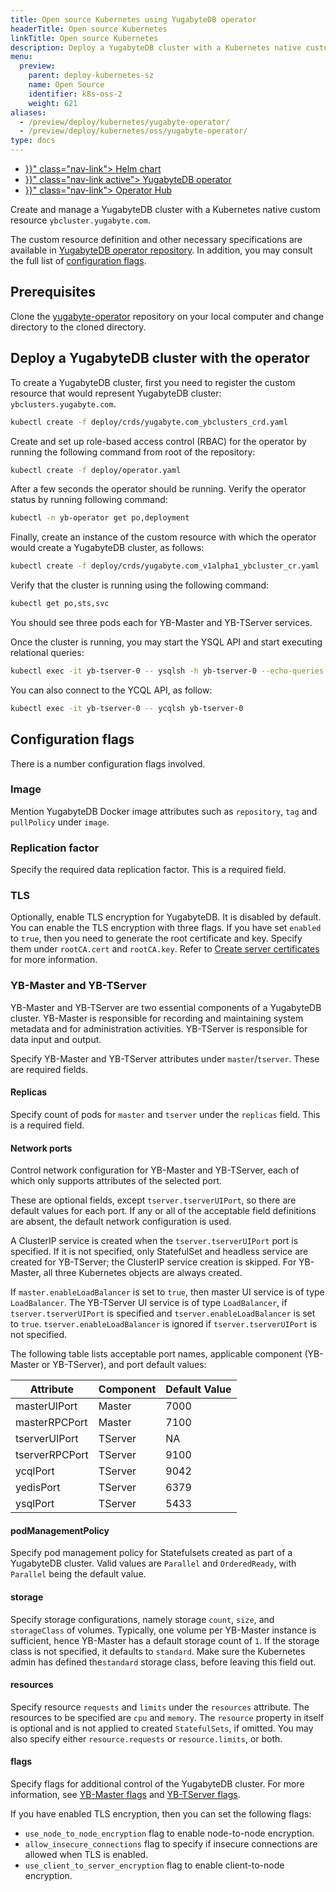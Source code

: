 ```yaml
---
title: Open source Kubernetes using YugabyteDB operator
headerTitle: Open source Kubernetes
linkTitle: Open source Kubernetes
description: Deploy a YugabyteDB cluster with a Kubernetes native customer resource.
menu:
  preview:
    parent: deploy-kubernetes-sz
    name: Open Source
    identifier: k8s-oss-2
    weight: 621
aliases:
  - /preview/deploy/kubernetes/yugabyte-operator/
  - /preview/deploy/kubernetes/oss/yugabyte-operator/
type: docs
---
```



<ul class="nav nav-tabs-alt nav-tabs-yb">
  <li >
    <a href="{{< relref "./helm-chart.md" >}}" class="nav-link">
      <i class="fas fa-cubes" aria-hidden="true"></i>
      Helm chart
    </a>
  </li>
  <li >
    <a href="{{< relref "./yugabyte-operator.md" >}}" class="nav-link active">
      <i class="fas fa-cubes" aria-hidden="true"></i>
      YugabyteDB operator
    </a>
  </li>
  <li >
    <a href="{{< relref "./operator-hub.md" >}}" class="nav-link">
      <i class="fas fa-cubes" aria-hidden="true"></i>
      Operator Hub
    </a>
  </li>
</ul>


Create and manage a YugabyteDB cluster with a Kubernetes native custom resource `ybcluster.yugabyte.com`. 

The custom resource definition and other necessary specifications are available in [YugabyteDB operator repository](https://github.com/yugabyte/yugabyte-operator/). In addition, you may consult the full list of [configuration flags](#configuration-flags).

## Prerequisites

Clone the [yugabyte-operator](https://github.com/yugabyte/yugabyte-operator) repository on your local computer and change directory to the cloned directory.

## Deploy a YugabyteDB cluster with the operator

To create a YugabyteDB cluster, first you need to register the custom resource that would represent YugabyteDB cluster: `ybclusters.yugabyte.com`.

```sh
kubectl create -f deploy/crds/yugabyte.com_ybclusters_crd.yaml
```

Create and set up role-based access control (RBAC) for the operator by running the following command from root of the repository:

```sh
kubectl create -f deploy/operator.yaml
```

After a few seconds the operator should be running. Verify the operator status by running following command:

```sh
kubectl -n yb-operator get po,deployment
```

Finally, create an instance of the custom resource with which the operator would create a YugabyteDB cluster, as follows:

```sh
kubectl create -f deploy/crds/yugabyte.com_v1alpha1_ybcluster_cr.yaml
```

Verify that the cluster is running using the following command:

```sh
kubectl get po,sts,svc
```

You should see three pods each for YB-Master and YB-TServer services.

Once the cluster is running, you may start the YSQL API and start executing relational queries:

```sh
kubectl exec -it yb-tserver-0 -- ysqlsh -h yb-tserver-0 --echo-queries
```

You can also connect to the YCQL API, as follow:

```sh
kubectl exec -it yb-tserver-0 -- ycqlsh yb-tserver-0
```

## Configuration flags

There is a number configuration flags involved.

### Image

Mention YugabyteDB Docker image attributes such as `repository`, `tag` and `pullPolicy` under `image`.

### Replication factor

Specify the required data replication factor. This is a required field.

### TLS

Optionally, enable TLS encryption for YugabyteDB. It is disabled by default. You can enable the TLS encryption with three flags. If you have set `enabled` to `true`, then you need to generate the root certificate and key. Specify them under `rootCA.cert` and `rootCA.key`. Refer to [Create server certificates](../../../../../secure/tls-encryption/server-certificates/) for more information.

### YB-Master and YB-TServer

YB-Master and YB-TServer are two essential components of a YugabyteDB cluster. YB-Master is responsible for recording and maintaining system metadata and for administration activities. YB-TServer is responsible for data input and output.

Specify YB-Master and YB-TServer attributes under `master`/`tserver`. These are required fields.

#### Replicas

Specify count of pods for `master` and `tserver` under the `replicas` field. This is a required field.

#### Network ports

Control network configuration for YB-Master and YB-TServer, each of which only supports attributes of the selected port.

These are optional fields, except `tserver.tserverUIPort`, so there are default values for each port. If any or all of the acceptable field definitions are absent, the default network configuration is used.

A ClusterIP service is created when the `tserver.tserverUIPort` port is specified. If it is not specified, only StatefulSet and headless service are created for YB-TServer; the ClusterIP service creation is skipped. For YB-Master, all three Kubernetes objects are always created.

If `master.enableLoadBalancer` is set to `true`, then master UI service is of type `LoadBalancer`. The YB-TServer UI service is of type `LoadBalancer`, if `tserver.tserverUIPort` is specified and `tserver.enableLoadBalancer` is set to `true`. `tserver.enableLoadBalancer` is ignored if `tserver.tserverUIPort` is not specified.

The following table lists acceptable port names, applicable component (YB-Master or YB-TServer), and port default values:

| Attribute      | Component | Default Value |
| -------------- | --------- | ------------- |
| masterUIPort   | Master    | 7000          |
| masterRPCPort  | Master    | 7100          |
| tserverUIPort  | TServer   | NA            |
| tserverRPCPort | TServer   | 9100          |
| ycqlPort       | TServer   | 9042          |
| yedisPort      | TServer   | 6379          |
| ysqlPort       | TServer   | 5433          |

#### podManagementPolicy

Specify pod management policy for Statefulsets created as part of a YugabyteDB cluster. Valid values are `Parallel` and `OrderedReady`, with `Parallel` being the default value.

#### storage

Specify storage configurations, namely storage `count`, `size`, and `storageClass` of volumes. Typically, one volume per YB-Master instance is sufficient, hence YB-Master has a default storage count of `1`. If the storage class is not specified, it defaults to `standard`. Make sure the Kubernetes admin has defined the`standard` storage class, before leaving this field out.

#### resources

Specify resource `requests` and `limits` under the `resources` attribute. The resources to be specified are `cpu` and `memory`. The `resource` property in itself is optional and is not applied to created `StatefulSets`, if omitted. You may also specify either `resource.requests` or `resource.limits`, or both.

#### flags

Specify flags for additional control of the YugabyteDB cluster. For more information, see [YB-Master flags](../../../../../reference/configuration/yb-master/#flags) and [YB-TServer flags](../../../../../reference/configuration/yb-tserver/#flags).

If you have enabled TLS encryption, then you can set the following flags:

- `use_node_to_node_encryption` flag to enable node-to-node encryption.
- `allow_insecure_connections` flag to specify if insecure connections are allowed when TLS is enabled.
- `use_client_to_server_encryption` flag to enable client-to-node encryption.
